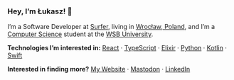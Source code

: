 ### Hey, I’m Łukasz! 👋

I’m a Software Developer at [Surfer](https://surferseo.com/), living in [Wrocław, Poland](https://en.wikipedia.org/wiki/Wroc%C5%82aw), and I’m a [Computer Science](https://www.wsb.pl/english/poznan/our-offer/bachelors-degree/programs/computer-science-mobile-software-developer)
student at the [WSB University](https://www.wsb.pl/english/).

**Technologies I’m interested in:** [React](https://reactjs.org/) · [TypeScript](https://www.typescriptlang.org/) · [Elixir](https://elixir-lang.org/) · [Python](https://www.python.org/) · [Kotlin](https://kotlinlang.org/) · [Swift](https://www.swift.org/)

**Interested in finding more?** [My Website](https://lukaszklis.com) · [Mastodon](https://mastodon.social/@lukaszklis) · [LinkedIn](https://www.linkedin.com/in/lukaszklis)
